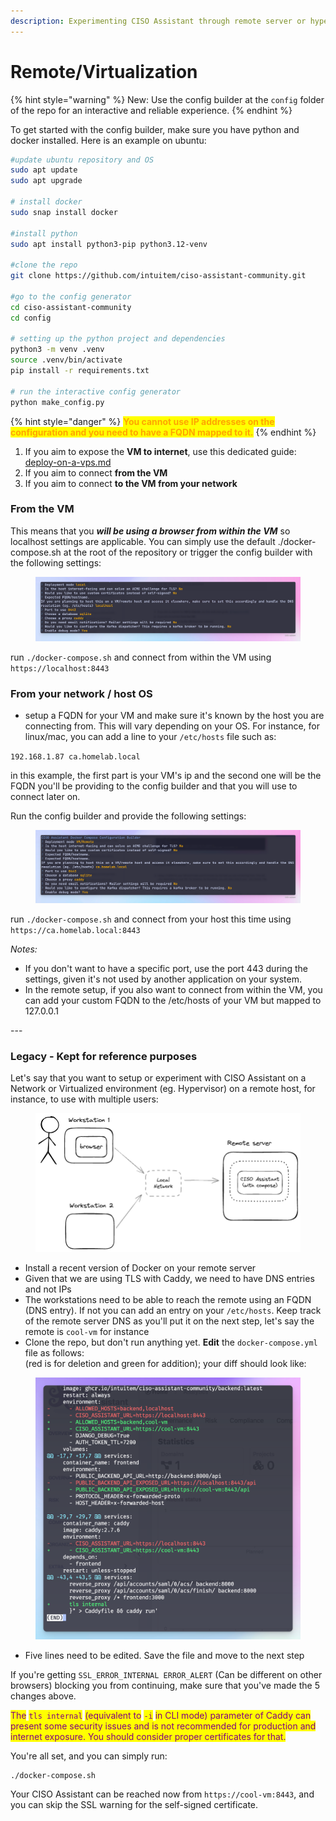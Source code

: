 ```yaml
---
description: Experimenting CISO Assistant through remote server or hypervisor
---
```


# Remote/Virtualization



{% hint style="warning" %}
New: Use the config builder at the `config` folder of the repo for an interactive and reliable experience.
{% endhint %}



To get started with  the config builder, make sure you have python and docker installed. Here is an example on ubuntu:



```sh
#update ubuntu repository and OS
sudo apt update
sudo apt upgrade 

# install docker
sudo snap install docker

#install python
sudo apt install python3-pip python3.12-venv

#clone the repo
git clone https://github.com/intuitem/ciso-assistant-community.git

#go to the config generator
cd ciso-assistant-community
cd config

# setting up the python project and dependencies 
python3 -m venv .venv
source .venv/bin/activate
pip install -r requirements.txt

# run the interactive config generator
python make_config.py
```



{% hint style="danger" %}
<mark style="color:orange;">**You cannot use IP addresses on the configuration and you need to have a FQDN mapped to it.**</mark>
{% endhint %}



1. If you aim to expose the **VM to internet**, use this dedicated guide: [deploy-on-a-vps.md](deploy-on-a-vps.md "mention")
2. If you aim to connect **from the VM**
3. If you aim to connect **to the VM from your network**



### From the VM

This means that you _**will be using a browser from within the VM**_ so localhost settings are applicable. You can simply use the default ./docker-compose.sh at the root of the repository or trigger the config builder with the following settings:

<figure><img src="../.gitbook/assets/image (36).png" alt=""><figcaption></figcaption></figure>

run `./docker-compose.sh` and connect from within the VM using `https://localhost:8443`&#x20;

### From your network / host OS



* setup a FQDN for your VM and make sure it's known by the host you are connecting from. This will vary depending on your OS. For instance, for linux/mac, you can add a line to your `/etc/hosts` file such as:

`192.168.1.87 ca.homelab.local`

in this example, the first part is your VM's ip and the second one will be the FQDN you'll be providing to the config builder and that you will use to connect later on.

Run the config builder and provide the following settings:

<figure><img src="../.gitbook/assets/image (37).png" alt=""><figcaption></figcaption></figure>

run `./docker-compose.sh` and connect from your host this time using `https://ca.homelab.local:8443`&#x20;



_Notes:_

* If you don't want to have a specific port, use the port 443 during the settings, given it's not used by another application on your system.
* In the remote setup, if you also want to connect from within the VM, you can add your custom FQDN to the /etc/hosts of your VM but mapped to 127.0.0.1



\---

### Legacy - Kept for reference purposes&#x20;

Let's say that you want to setup or experiment with CISO Assistant on a Network or Virtualized environment (eg. Hypervisor) on a remote host, for instance, to use with multiple users:



<figure><img src="../.gitbook/assets/image (10).png" alt=""><figcaption></figcaption></figure>

* Install a recent version of Docker on your remote server
* Given that we are using TLS with Caddy, we need to have DNS entries and not IPs
* The workstations need to be able to reach the remote using an FQDN (DNS entry). If not you can add an entry on your `/etc/hosts`. Keep track of the remote server DNS as you'll put it on the next step, let's say the remote is `cool-vm` for instance
* Clone the repo, but don't run anything yet. **Edit** the `docker-compose.yml` file as follows:\
  (red is for deletion and green for addition); your diff should look like:

<figure><img src="../.gitbook/assets/image (13).png" alt=""><figcaption></figcaption></figure>

* Five lines need to be edited. Save the file and move to the next step

If you're getting `SSL_ERROR_INTERNAL ERROR_ALERT` (Can be different on other browsers) blocking you from continuing, make sure that you've made the 5 changes above.

<mark style="color:purple;">The</mark> <mark style="color:purple;"></mark><mark style="color:purple;">`tls internal`</mark> <mark style="color:purple;"></mark><mark style="color:purple;">(equivalent to</mark> <mark style="color:purple;"></mark><mark style="color:purple;">`-i`</mark> <mark style="color:purple;"></mark><mark style="color:purple;">in CLI mode) parameter of Caddy can present some security issues and is not recommended for production and internet exposure. You should consider proper certificates for that.</mark>



You're all set, and you can simply run:

```
./docker-compose.sh
```

Your CISO Assistant can be reached now from  `https://cool-vm:8443`, and you can skip the SSL warning for the self-signed certificate.
